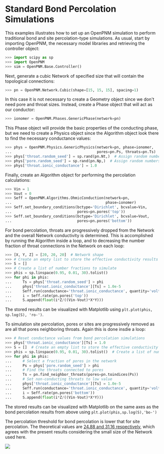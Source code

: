 # Standard Bond Percolation Simulations

This examples illustrates how to set up an OpenPNM simulation to perform traditional bond and site percolation-type simulations. As usual, start by importing OpenPNM, the necessary model libraries and retrieving the controller object:

``` python
>>> import scipy as sp
>>> import OpenPNM
>>> sim = OpenPNM.Base.Controller()

```

Next, generate a cubic Network of specified size that will contain the topological connections:

``` python
>>> pn = OpenPNM.Network.Cubic(shape=[15, 15, 15], spacing=1)

```

In this case it is not necessary to create a Geometry object since we don't need pore and throat sizes.  Instead, create a Phase object that will act as our conductor:

``` python
>>> ionomer = OpenPNM.Phases.GenericPhase(network=pn)

```

This Phase object will provide the basic properties of the conducting phase, but we need to create a Physics object since the Algorithm object look there to find the necessary conductance values:

``` python
>>> phys = OpenPNM.Physics.GenericPhysics(network=pn, phase=ionomer,
...                                       pores=pn.Ps, throats=pn.Ts)
>>> phys['throat.random_seed'] = sp.rand(pn.Nt,)  # Assign random numbers to throats
>>> phys['pore.random_seed'] = sp.rand(pn.Np,)  # Assign random numbers to pores
>>> phys['throat.ionic_conductance'] = 1.0

```

Finally, create an Algorithm object for performing the percolation calculations:

``` python
>>> Vin = 1
>>> Vout = 0
>>> Seff = OpenPNM.Algorithms.OhmicConduction(network=pn,
...                                           phase=ionomer)
>>> Seff.set_boundary_conditions(bctype='Dirichlet', bcvalue=Vin,
...                              pores=pn.pores('top'))
>>> Seff.set_boundary_conditions(bctype='Dirichlet', bcvalue=Vout,
...                              pores=pn.pores('bottom'))

```

For bond percolation, throats are progressively dropped from the Network and the overall Network conductivity is determined.  This is accomplished by running the Algorithm inside a loop, and to decreasing the number fraction of throat connections in the Network on each loop:

``` python
>>> [X, Y, Z] = [20, 20, 20]  # Network shape
>>> # Create an empty list to store the effective conductivity results
>>> S = []
>>> # Create a list of number fractions to simulate
>>> phis = sp.linspace(0.95, 0.01, 30).tolist()
>>> for phi in phis:
...     Ts = phys['throat.random_seed'] > phi
...     phys['throat.ionic_conductance'][Ts] = 1.0e-5
...     Seff.run(conductance='throat.ionic_conductance', quantity='voltage')
...     i = Seff.rate(pn.pores('top'))
...     S.append(float(i*Z/((Vin-Vout)*X*Y)))

```

The stored results can be visualized with Matplotlib using ``plt.plot(phis, sp.log(S), 'ro-')``.

To simulation site percolation, pores or sites are progressively removed as are all that pores neighboring throats.  Again this is done insdie a loop:

``` python
>>> # Reset conductance values from bond percolation simulations
>>> phys['throat.ionic_conductance'][Ts] = 1.0
>>> S = []  # Create an empty list to store the effective conductivity results
>>> phis = sp.linspace(0.95, 0.01, 30).tolist()  # Create a list of number fractions to simulate
>>> for phi in phis:
...     # Select a fraction of pores in the network
...     Ps = phys['pore.random_seed'] > phi
...     # Find the throats connected to pores
...     Ts = pn.find_neighbor_throats(pores=pn.toindices(Ps))
...     # Set non-conducting throats to low value
...     phys['throat.ionic_conductance'][Ts] = 1.0e-5
...     Seff.run(conductance='throat.ionic_conductance', quantity='voltage')
...     i = Seff.rate(pn.pores('bottom'))
...     S.append(float(i*Z/((Vin-Vout)*X*Y)))

```

The stored results can be visualized with Matplotlib on the same axes as the bond percolation results from above using ``plt.plot(phis,sp.log(S),'bo-')``

The percolation threshold for bond percolation is lower that for site percolation.  The theoretical values are [24.88 and 31.16 respectively](http://en.wikipedia.org/wiki/Percolation_threshold#Thresholds_on_3D_lattices), which agrees with the present results considering the small size of the Network used here.

![](http://imgur.com/BZTSD6e.png)
